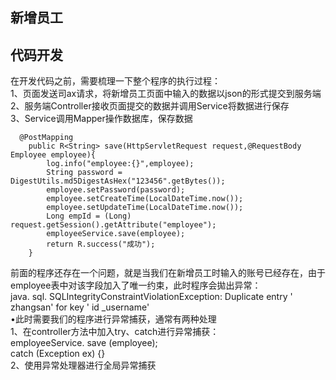 ## 新增员工    

## 代码开发    
在开发代码之前，需要梳理一下整个程序的执行过程：    
1、页面发送司ax请求，将新增员工页面中输入的数据以json的形式提交到服务端    
2、服务端Controller接收页面提交的数据并调用Service将数据进行保存   
3、Service调用Mapper操作数据库，保存数据   

```code
  @PostMapping
    public R<String> save(HttpServletRequest request,@RequestBody Employee employee){
        log.info("employee:{}",employee);
        String password = DigestUtils.md5DigestAsHex("123456".getBytes());
        employee.setPassword(password);
        employee.setCreateTime(LocalDateTime.now());
        employee.setUpdateTime(LocalDateTime.now());
        Long empId = (Long) request.getSession().getAttribute("employee");
        employeeService.save(employee);
        return R.success("成功");
    }
```
前面的程序还存在一个问题，就是当我们在新增员工时输入的账号已经存在，由于employee表中对该字段加入了唯一约束，此时程序会拋出异常：    
java. sql. SQLIntegrityConstraintViolationException: Duplicate entry ' zhangsan' for key ' id _username'     
•此时需要我们的程序进行异常捕获，通常有两种处理    
1、在controller方法中加入try、catch进行异常捕获：   
employeeService. save (employee);   
catch (Exception ex) {}   
2、使用异常处理器进行全局异常捕获    
